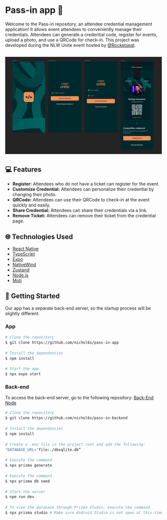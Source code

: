 # Pass-in app 💜

Welcome to the Pass-in repository, an attendee credential management application! It allows event attendees to conveniently manage their credentials.
Attendees can generate a credential code, register for events, upload a photo, and use a QRCode for check-in. This project was developed during the NLW Unite event hosted by [@Rocketseat](https://github.com/Rocketseat).

![alt text](assets/Banner.jpg)
---
## 💻 Features
- **Register:** Attendees who do not have a ticket can register for the event.
- **Customize Credential:** Attendees can personalize their credential by changing their photo.
- **QRCode:** Attendees can use their QRCode to check-in at the event quickly and easily.
- **Share Credential:** Attendees can share their credentials via a link.
- **Remove Ticket:** Attendees can remove their ticket from the credential page.

## 🌐 Technologies Used
- [React Native](https://reactnative.dev)
- [TypeScript](https://typescriptlang.org)
- [Expo](https://expo.dev)
- [NativeWind](https://nativewind.dev)
- [Zustand](https://zustand-demo.pmnd.rs)
- [Node.js](https://nodejs.org)
- [Moti](https://moti.fyi)

## 🚀 Getting Started

Our app has a separate back-end server, so the startup process will be slightly different.

### App
```sh
# Clone the repository
$ git clone https://github.com/nichol6s/pass-in-app

# Install the dependencies
$ npm install

# Start the app
$ npx expo start
```

### Back-end
To access the back-end server, go to the following repository: [Back-End Node](https://github.com/nichol6s/pass-in-backend)
```sh
# Clone the repository
$ git clone https://github.com/nichol6s/pass-in-backend

# Install the dependencies
$ npm install

# Create a .env file in the project root and add the following:
"DATABASE_URL="file:./dbsqlite.db”

# Execute the command
$ npx prisma generate

# Execute the command
$ npx prisma db seed

# Start the server
$ npm run dev

# To view the database through Prisma Studio, execute the command
$ npx prisma studio # Make sure Android Studio is not open at this time
```
